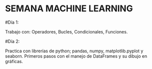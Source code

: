 # SEMANA MACHINE LEARNING

#Día 1:

Trabajo con: Operadores, Bucles, Condicionales, Funciones.

#Día 2:

Practica con librerías de python; pandas, numpy, matplotlib.pyplot y seaborn. Primeros pasos con el manejo de DataFrames y su dibujo en gráficas.




